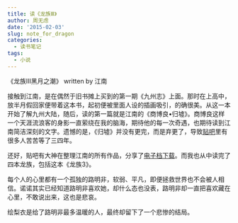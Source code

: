 ```yaml
---
title: 读《龙族Ⅲ》
author: 周无虑
date: '2015-02-03'
slug: note_for_dragon
categories:
  - 读书笔记
tags:
  - 小说
---
```


《龙族Ⅲ黑月之潮》 written by 江南

接触到江南，是在偶然于旧书摊上买到的第一期《九州志》上面。那时在上高中，放半月假回家便带着这本书，起初便被里面人设的插画吸引，的确很美。从这一本开始了解九州大陆，随后，读的第一篇就是江南的《商博良•归墟》。商博良这样一个天涯流浪客的身影一直萦绕在我的脑海，期待他的每一次奇遇，也期待读到江南简洁深刻的文字。遗憾的是，《归墟》并没有更完，而是弃更了，导致[贴吧](https://tieba.baidu.com/p/1020335290)里有很多人苦苦等了三四年。

还好，贴吧有大神在整理江南的所有作品，分享了[电子档下载](https://pan.baidu.com/s/1c0etKMc)。而我也从中读完了四本龙族，包括这本《龙族3》。

每个人的心里都有一个孤独的路明非，软弱、平凡，即便拯救世界也不会被人相信。诺诺其实已经知道路明非喜欢她，却什么态也没表，路明非却一直把喜欢藏在心里，不敢说出来，这也是悲哀。

绘梨衣是给了路明非最多温暖的人，最终却留下了一个悲惨的结局。
